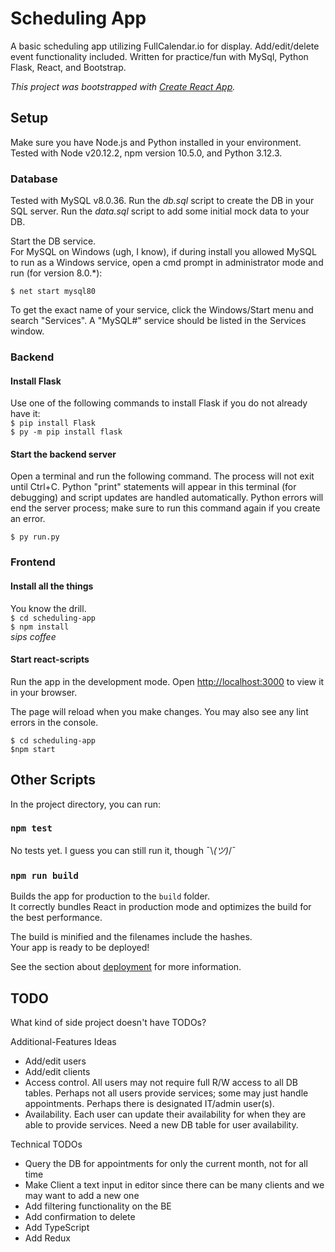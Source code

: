# Scheduling App

A basic scheduling app utilizing FullCalendar.io for display. Add/edit/delete event functionality included. Written for practice/fun with MySql, Python Flask, React, and Bootstrap.

*This project was bootstrapped with [Create React App](https://github.com/facebook/create-react-app).*

## Setup

Make sure you have Node.js and Python installed in your environment. Tested with Node v20.12.2, npm version 10.5.0,  and Python 3.12.3.

### Database
Tested with MySQL v8.0.36.
Run the *db.sql* script to create the DB in your SQL server.
Run the *data.sql* script to add some initial mock data to your DB.

Start the DB service.\
For MySQL on Windows (ugh, I know), if during install you allowed
MySQL to run as a Windows service, open a cmd prompt in administrator 
mode and run (for version 8.0.*):

`$ net start mysql80`

To get the exact name of your service, click the Windows/Start menu and search "Services". A "MySQL#" service should be listed in the Services window.

### Backend

#### Install Flask
Use one of the following commands to install Flask if you do not already have it: \
`$ pip install Flask` \
`$ py -m pip install flask`

#### Start the backend server
Open a terminal and run the following command. The process will not exit until Ctrl+C. Python "print" statements will appear in this terminal (for debugging) and script updates are handled automatically. Python errors will end the server process; make sure to run this command again if you create an error.

`$ py run.py`

### Frontend

#### Install all the things
You know the drill.\
`$ cd scheduling-app`\
`$ npm install`\
*sips coffee*

#### Start react-scripts
Run the app in the development mode.
Open [http://localhost:3000](http://localhost:3000) to view it in your browser.

The page will reload when you make changes.
You may also see any lint errors in the console.

`$ cd scheduling-app`\
`$npm start`

## Other Scripts

In the project directory, you can run:

### `npm test`

No tests yet. I guess you can still run it, though ¯\\_(ツ)_/¯

### `npm run build`

Builds the app for production to the `build` folder.\
It correctly bundles React in production mode and optimizes the build for the best performance.

The build is minified and the filenames include the hashes.\
Your app is ready to be deployed!

See the section about [deployment](https://facebook.github.io/create-react-app/docs/deployment) for more information.

## TODO
What kind of side project doesn't have TODOs?

Additional-Features Ideas
* Add/edit users
* Add/edit clients
* Access control. All users may not require full R/W access to all DB tables. Perhaps not all users provide services; some may just handle appointments. Perhaps there is designated IT/admin user(s).
* Availability. Each user can update their availability for when they are able to provide services. Need a new DB table for user availability.

Technical TODOs
* Query the DB for appointments for only the current month, not for all time
* Make Client a text input in editor since there can be many clients and we may want to add a new one
* Add filtering functionality on the BE
* Add confirmation to delete
* Add TypeScript
* Add Redux
